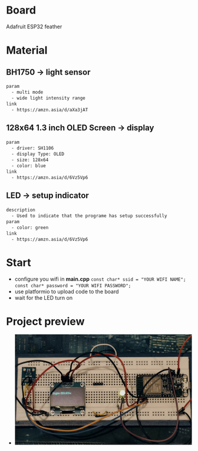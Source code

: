 # Board
  Adafruit ESP32 feather

# Material
  ## BH1750 -> light sensor
    param
      - multi mode
      - wide light intensity range
    link
      - https://amzn.asia/d/aXa3jAT
  ## 128x64 1.3 inch OLED Screen -> display
    param
      - driver: SH1106
      - display Type: OLED
      - size: 128x64
      - color: blue
    link
      - https://amzn.asia/d/6Vz5Vp6
  ## LED -> setup indicator
    description
      - Used to indicate that the programe has setup successfully
    param
      - color: green
    link
      - https://amzn.asia/d/6Vz5Vp6

# Start
  - configure you wifi in **main.cpp**
    `` const char* ssid = "YOUR WIFI NAME"; ``
    `` const char* password = "YOUR WIFI PASSWORD"; ``
  - use platformio to upload code to the board
  - wait for the LED turn on

# Project preview
  - ![plot](./screenshot.png)